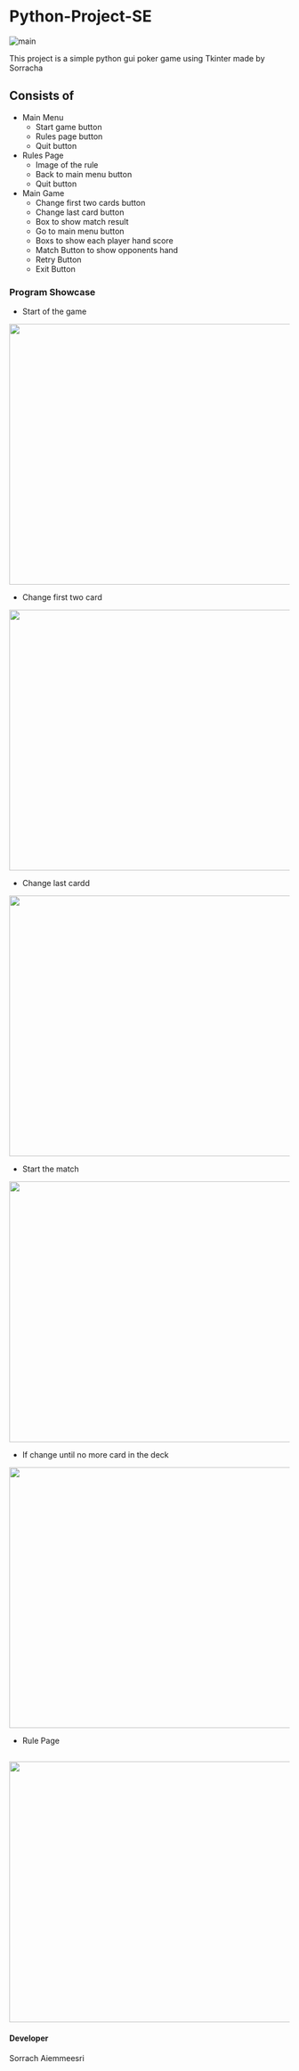 # Python-Project-SE
![main](https://user-images.githubusercontent.com/90688030/198032961-113cf992-ec20-487d-88e3-3009bc0b4b51.PNG)

This project is a simple python gui poker game using Tkinter made by Sorracha
## Consists of
 * Main Menu
    * Start game button
    * Rules page button
    * Quit button
 * Rules Page
   * Image of the rule
   * Back to main menu button
   * Quit button
 * Main Game
   * Change first two cards button
   * Change last card button
   * Box to show match result
   * Go to main menu button
   * Boxs to show each player hand score
   * Match Button to show opponents hand
   * Retry Button
   * Exit Button
### Program Showcase
- Start of the game

<a href="url"><img src="https://user-images.githubusercontent.com/90688030/197862293-e36a2744-6eb9-4db1-8f2a-f8d8a4aaa174.PNG" height="468" width="680" /></a>



- Change first two card

<a href="url"><img src="https://user-images.githubusercontent.com/90688030/197862331-ca19fd1b-9d0c-45e2-ad04-7e340699185a.PNG" height="468" width="680" /></a>



- Change last cardd

<a href="url"><img src="https://user-images.githubusercontent.com/90688030/197862354-0e304951-8b99-475f-bb96-4b0a3ba9ddc3.PNG" height="468" width="680" /></a>



- Start the match

<a href="url"><img src="https://user-images.githubusercontent.com/90688030/197862387-270d517a-366d-4e84-a05d-3e6d0e745d84.PNG" height="468" width="680" /></a>



- If change until no more card in the deck

<a href="url"><img src="https://user-images.githubusercontent.com/90688030/197866083-db823f2f-b57c-41db-8ebf-ac1e8c8eb707.PNG" height="468" width="680" /></a>
- Rule Page

<a href="url"><img src="https://user-images.githubusercontent.com/90688030/197862410-6b91a350-741a-45f0-8783-18bbe0c3610d.PNG" height="468" width="680" /></a>
---
#### Developer
Sorrach Aiemmeesri
